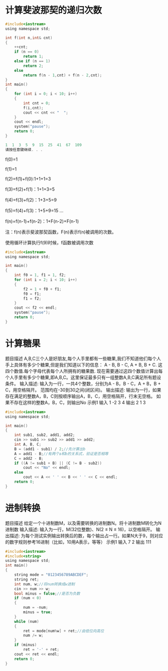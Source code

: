 # 计算斐波那契的递归次数
```c
#include<iostream>
using namespace std;

int f(int n,int& cnt)
{
	++cnt;
	if (n == 0)
		return 1;
	else if (n == 1)
		return 2;
	else
		return f(n - 1,cnt) + f(n - 2,cnt);
}
int main()
{
	for (int i = 0; i < 10; i++)
	{
		int cnt = 0;
		f(i,cnt);
		cout << cnt << "  ";
	}
	cout << endl;
	system("pause");
	return 0;
}
```

```c
1  1  3  5  9  15  25  41  67  109
请按任意键继续. . .
```
f(0)=1

f(1)=1

f(2)=f(1)+f(0):1+1+1=3

f(3)=f(2)+f(1)：1+1+3=5

f(4)=f(3)+f(2)：1+3+5=9

f(5)=f(4)+f(3)：1+5+9=15
...

f(n)=f(n-1)+f(n-2)：1+F(n-2)+F(n-1)

注：f(n)表示斐波那契函数，F(n)表示f(n)被调用的次数。

使用循环计算执行f(9)时候，f函数被调用次数
```c
#include<iostream>
using namespace std;

int main()
{
	int f0 = 1, f1 = 1, f2;
	for (int i = 2; i < 10; i++)
	{
		f2 = 1 + f0 + f1;
		f0 = f1;
		f1 = f2;
	}
	cout << f2 << endl;
	system("pause");
	return 0;
}
```

# 计算糖果
题目描述
A,B,C三个人是好朋友,每个人手里都有一些糖果,我们不知道他们每个人手上具体有多少个糖果,但是我们知道以下的信息：
A - B, B - C, A + B, B + C. 这四个数值.每个字母代表每个人所拥有的糖果数.
现在需要通过这四个数值计算出每个人手里有多少个糖果,即A,B,C。这里保证最多只有一组整数A,B,C满足所有题设条件。
输入描述:
输入为一行，一共4个整数，分别为A - B，B - C，A + B，B + C，用空格隔开。 范围均在-30到30之间(闭区间)。
输出描述:
输出为一行，如果存在满足的整数A，B，C则按顺序输出A，B，C，用空格隔开，行末无空格。 如果不存在这样的整数A，B，C，则输出No
示例1
输入 1 -2 3 4
输出	2 1 3
```c
#include<iostream>
using namespace std;

int main()
{
	int sub1, sub2, add1, add2;
	cin >> sub1 >> sub2 >> add1 >> add2;
	int A, B, C;
	B = (add1 - sub1) / 2;//先计算出b
	A = add1 - B;//有两个a和b的关系式，验证是否相等
	C = add2 - B;
	if ((A != sub1 + B) || (C != B - sub2))
		cout << "No" << endl;
	else
		cout << A << ' ' << B << ' ' << C << endl;
	return 0;
}
```

# 进制转换
题目描述
给定一个十进制数M，以及需要转换的进制数N。将十进制数M转化为N进制数
输入描述:
输入为一行，M(32位整数)、N(2 ≤ N ≤ 16)，以空格隔开。
输出描述:
为每个测试实例输出转换后的数，每个输出占一行。如果N大于9，则对应的数字规则参考16进制（比如，10用A表示，等等）
示例1
输入 7 2
输出 111

```c
#include<iostream>
#include<string>
using namespace std;
int main()
{
	string mode = "0123456789ABCDEF";
	string ret;
	int num, w;//将num转换成w进制
	cin >> num >> w;
	bool minus = false;//是否为负数
	if (num < 0)
	{
		num = -num;
		minus = true;
	}
	while (num)
	{
		ret = mode[num%w] + ret;//由低位向高位
		num /= w;
	}
	if (minus)
		ret = '-' + ret;
	cout << ret << endl;
	return 0;
}
```
